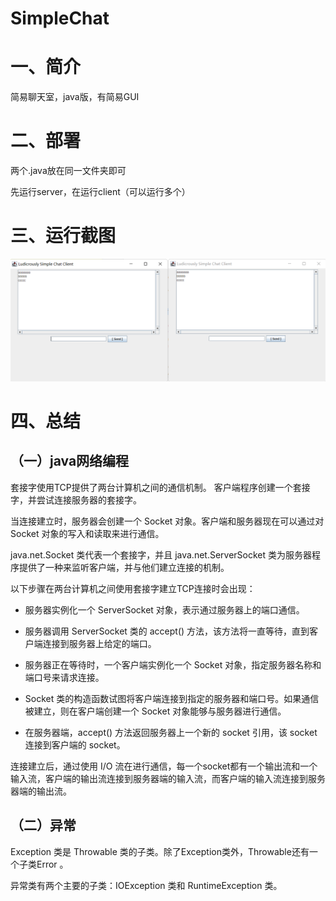 # SimpleChat

# 一、简介

简易聊天室，java版，有简易GUI

# 二、部署

两个.java放在同一文件夹即可

先运行server，在运行client（可以运行多个）

# 三、运行截图

![运行截图](simplechat.png)

# 四、总结

## （一）java网络编程

套接字使用TCP提供了两台计算机之间的通信机制。 客户端程序创建一个套接字，并尝试连接服务器的套接字。

当连接建立时，服务器会创建一个 Socket 对象。客户端和服务器现在可以通过对 Socket 对象的写入和读取来进行通信。

java.net.Socket 类代表一个套接字，并且 java.net.ServerSocket 类为服务器程序提供了一种来监听客户端，并与他们建立连接的机制。

以下步骤在两台计算机之间使用套接字建立TCP连接时会出现：

* 服务器实例化一个 ServerSocket 对象，表示通过服务器上的端口通信。

* 服务器调用 ServerSocket 类的 accept() 方法，该方法将一直等待，直到客户端连接到服务器上给定的端口。

* 服务器正在等待时，一个客户端实例化一个 Socket 对象，指定服务器名称和端口号来请求连接。

* Socket 类的构造函数试图将客户端连接到指定的服务器和端口号。如果通信被建立，则在客户端创建一个 Socket 对象能够与服务器进行通信。

* 在服务器端，accept() 方法返回服务器上一个新的 socket 引用，该 socket 连接到客户端的 socket。

连接建立后，通过使用 I/O 流在进行通信，每一个socket都有一个输出流和一个输入流，客户端的输出流连接到服务器端的输入流，而客户端的输入流连接到服务器端的输出流。

## （二）异常

Exception 类是 Throwable 类的子类。除了Exception类外，Throwable还有一个子类Error 。

异常类有两个主要的子类：IOException 类和 RuntimeException 类。
